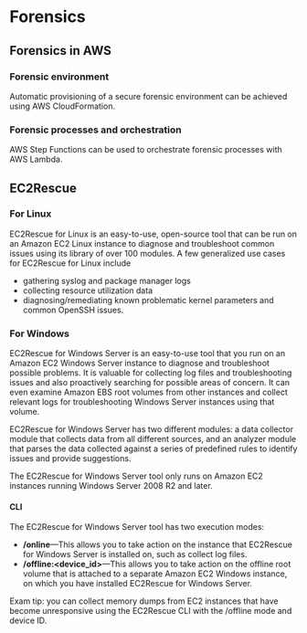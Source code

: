 # Forensics

## Forensics in AWS&#x20;

### Forensic environment

Automatic provisioning of a secure forensic environment can be achieved using AWS CloudFormation.&#x20;

### Forensic processes and orchestration

AWS Step Functions can be used to orchestrate forensic processes with AWS Lambda.&#x20;

## EC2Rescue &#x20;

### For Linux

EC2Rescue for Linux is an easy-to-use, open-source tool that can be run on an Amazon EC2 Linux instance to diagnose and troubleshoot common issues using its library of over 100 modules. A few generalized use cases for EC2Rescue for Linux include&#x20;

* gathering syslog and package manager logs
* collecting resource utilization data
* diagnosing/remediating known problematic kernel parameters and common OpenSSH issues.

### For Windows

EC2Rescue for Windows Server is an easy-to-use tool that you run on an Amazon EC2 Windows Server instance to diagnose and troubleshoot possible problems. It is valuable for collecting log files and troubleshooting issues and also proactively searching for possible areas of concern. It can even examine Amazon EBS root volumes from other instances and collect relevant logs for troubleshooting Windows Server instances using that volume.

EC2Rescue for Windows Server has two different modules: a data collector module that collects data from all different sources, and an analyzer module that parses the data collected against a series of predefined rules to identify issues and provide suggestions.

The EC2Rescue for Windows Server tool only runs on Amazon EC2 instances running Windows Server 2008 R2 and later.

#### CLI

The EC2Rescue for Windows Server tool has two execution modes:

* **/online**—This allows you to take action on the instance that EC2Rescue for Windows Server is installed on, such as collect log files.
* **/offline:\<device\_id>**—This allows you to take action on the offline root volume that is attached to a separate Amazon EC2 Windows instance, on which you have installed EC2Rescue for Windows Server.

Exam tip: you can collect memory dumps from EC2 instances that have become unresponsive using the EC2Rescue CLI with the /offline mode and device ID.
